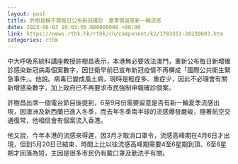 ```yaml
---
layout: post
title: 許樹昌稱不需每日公布新冠確診　夏季需留意新一輪流感
date: 2023-06-03 10:03:05.000000000 +08:00
link: https://news.rthk.hk/rthk/ch/component/k2/1703351-20230603.htm
categories: rthk
---
```


中大呼吸系統科講座教授許樹昌表示，本港無必要效法澳門，重新公布每日新增確診感染新冠病毒個案數字，因世衛早前已宣布新冠疫情不再構成「國際公共衛生緊急事件」。他說。病毒已變成風土病，現時是輕症多、重症少，因此不必理會有關新增感染數字，加上政府已不再要求市民強制申報確診個案。

許樹昌出席一個電台節目後提到，6至9月份需要留意是否有新一輪夏季流感出現，因澳洲及新西蘭已進入冬季，而去年冬季南半球的流感爆發嚴峻，隨著航空交通復常，他相信會有個案流入香港。

他又說，今年本港的流感來得遲，因3月才取消口罩令，流感高峰期在4月6日才出現，但到5月20日已結束，時間上比以往流感高峰期需要4至6星期到頂、6至8星期才回落為短，主因是很多市民仍有戴口罩及勤洗手有關。
